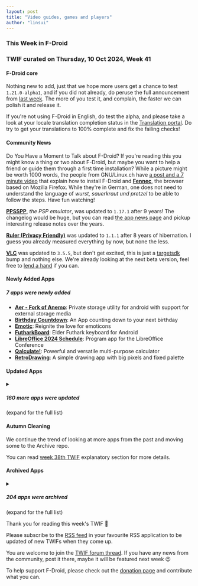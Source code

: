 ```yaml
---
layout: post
title: "Video guides, games and players"
author: "linsui"
---
```


### This Week in F-Droid

### TWIF curated on Thursday, 10 Oct 2024, Week 41

#### F-Droid core

Nothing new to add, just that we hope more users get a chance to test `1.21.0-alpha1`, and if you did not already, do peruse the full announcement from [last week](https://f-droid.org/2024/10/03/twif.html#f-droid-core). The more of you test it, and complain, the faster we can polish it and release it.

If you're not using F-Droid in English, do test the alpha, and please take a look at your locale translation completion status in the [Translation portal](https://hosted.weblate.org/projects/f-droid/f-droid/). Do try to get your translations to 100% complete and fix the failing checks!


#### Community News

Do You Have a Moment to Talk about F-Droid? If you're reading this you might know a thing or two about F-Droid, but maybe you want to help a friend or guide them through a first time installation? While a picture might be worth 1000 words, the people from GNU/Linux.ch have [a post and a 7 minute video](https://gnulinux.ch/f-droid-und-fennec) that explain how to install F-Droid and **[Fennec](https://f-droid.org/packages/org.mozilla.fennec_fdroid/)**, the browser based on Mozilla Firefox. While they're in German, one does not need to understand the language of _wurst, sauerkraut und pretzel_ to be able to follow the steps. Have fun watching!

**[PPSSPP](https://f-droid.org/packages/org.ppsspp.ppsspp)**, _the PSP emulator_, was updated to `1.17.1` after 9 years! The changelog would be huge, but you can read [the app news page](https://www.ppsspp.org/news/) and pickup interesting release notes over the years.

**[Ruler \(Privacy Friendly\)](https://f-droid.org/packages/org.secuso.privacyfriendlyruler)** was updated to `1.1.1` after 8 years of hibernation. I guess you already measured everything by now, but none the less.

**[VLC](https://f-droid.org/packages/org.videolan.vlc)** was updated to `3.5.5`, but don't get excited, this is just a [targetsdk](https://f-droid.org/2024/02/29/twif.html#f-droid-core) bump and nothing else. We're already looking at the next beta version, feel free to [lend a hand](https://gitlab.com/fdroid/fdroiddata/-/merge_requests/15960) if you can.


#### Newly Added Apps
##### 7 apps were newly added
* **[Aer \- Fork of Anemo](https://f-droid.org/packages/alt.nainapps.aer)**: Private storage utility for android with support for external storage media
* **[Birthday Countdown](https://f-droid.org/packages/de.drmaxnix.birthdaycountdown)**: An App counting down to your next birthday
* **[Emotic](https://f-droid.org/packages/futuristicgoo.emotic)**: Reignite the love for emoticons
* **[FutharkBoard](https://f-droid.org/packages/de.drmaxnix.futharkboard)**: Elder Futhark keyboard for Android
* **[LibreOffice 2024 Schedule](https://f-droid.org/packages/info.metadude.android.libreoffice.schedule)**: Program app for the LibreOffice Conference
* **[Qalculate\!](https://f-droid.org/packages/com.jherkenhoff.qalculate)**: Powerful and versatile multi\-purpose calculator
* **[RetroDrawing](https://f-droid.org/packages/com.github.msx80.retrodrawing)**: A simple drawing app with big pixels and fixed palette


#### Updated Apps
<details markdown=1>
<summary><h5>160 more apps were updated</h5> (expand for the full list)</summary>

* **[addy\.io \(formerly AnonAddy\)](https://f-droid.org/packages/host.stjin.anonaddy)** was updated to `v5.3.2`
* **[Amber](https://f-droid.org/packages/com.greenart7c3.nostrsigner)** was updated to `2.0.5`
* **[APK Explorer & Editor](https://f-droid.org/packages/com.apk.editor)** was updated to `v0.29`
* **[ArcaneChat](https://f-droid.org/packages/chat.delta.lite)** was updated to `1.46.20`
* **[Arcticons](https://f-droid.org/packages/com.donnnno.arcticons)** was updated to `11.0.5`
* **[Arcticons Black](https://f-droid.org/packages/com.donnnno.arcticons.light)** was updated to `11.0.5`
* **[Arcticons Day & Night](https://f-droid.org/packages/com.donnnno.arcticons.daynight)** was updated to `11.0.5`
* **[Arcticons Material You](https://f-droid.org/packages/com.donnnno.arcticons.you)** was updated to `11.0.5`
* **[Aria for Misskey](https://f-droid.org/packages/com.poppingmoon.aria)** was updated to `0.15.0`
* **[Aria2App](https://f-droid.org/packages/com.gianlu.aria2app)** was updated to `5.9.18`
* **[Audio Spectrum Analyzer](https://f-droid.org/packages/org.woheller69.audio_analyzer_for_android)** was updated to `2.7`
* **[Aurora Store](https://f-droid.org/packages/com.aurora.store)** was updated to `4.6.2`
* **[Avare](https://f-droid.org/packages/com.ds.avare)** was updated to `11.0.2`
* **[BedrockStation \(Pro\)](https://f-droid.org/packages/me.sergiotarxz.bedrockstation.pro)** was updated to `1.2-pro`
* **[BendyStraw](https://f-droid.org/packages/rocks.mm_dev.BendyStraw)** was updated to `1.2.0`
* **[BetterCounter](https://f-droid.org/packages/org.kde.bettercounter)** was updated to `4.9.4`
* **[Bible Notify](https://f-droid.org/packages/com.correctsyntax.biblenotify)** was updated to `4.8`
* **[bilimiao](https://f-droid.org/packages/com.a10miaomiao.bilimiao)** was updated to `2.3.10`
* **[Bitmask](https://f-droid.org/packages/se.leap.bitmaskclient)** was updated to `1.4.1`
* **[Bluetooth Remote](https://f-droid.org/packages/com.atharok.btremote)** was updated to `1.4.0`
* **[Butterfly](https://f-droid.org/packages/dev.linwood.butterfly)** was updated to `2.2.0`
* **[Cache Cleaner](https://f-droid.org/packages/com.github.bmx666.appcachecleaner)** was updated to `2.2.9`
* **[Camera Date Folders](https://f-droid.org/packages/de.kromke.andreas.cameradatefolders)** was updated to `1.3.2p`
* **[Capy Reader](https://f-droid.org/packages/com.capyreader.app)** was updated to `2024.10.1058`
* **[Cartes IGN](https://f-droid.org/packages/fr.ign.geoportail)** was updated to `3.1.16`
* **[Celestia](https://f-droid.org/packages/space.celestia.mobilecelestia)** was updated to `1.7.8`
* **[Chance](https://f-droid.org/packages/com.github.jameshnsears.chance)** was updated to `1.2.1`
* **[Chip Defense](https://f-droid.org/packages/de.chadenas.cpudefense)** was updated to `1.43`
* **[Cirrus](https://f-droid.org/packages/org.woheller69.omweather)** was updated to `3.2`
* **[Citrine](https://f-droid.org/packages/com.greenart7c3.citrine)** was updated to `0.5.1`
* **[Ciyue](https://f-droid.org/packages/org.eu.mumulhl.ciyue)** was updated to `0.9.0`
* **[Clash Meta For Android](https://f-droid.org/packages/com.github.metacubex.clash.meta)** was updated to `2.11.1.Meta`
* **[Clipious](https://f-droid.org/packages/com.github.lamarios.clipious)** was updated to `1.22.2`
* **[Clock](https://f-droid.org/packages/com.best.deskclock)** was updated to `2.8`
* **[Compass](https://f-droid.org/packages/com.bobek.compass)** was updated to `1.14.5`
* **[CPU Info](https://f-droid.org/packages/com.kgurgul.cpuinfo)** was updated to `6.0.1`
* **[Daily Dozen](https://f-droid.org/packages/org.nutritionfacts.dailydozen)** was updated to `27`
* **[Delta Icon Pack](https://f-droid.org/packages/website.leifs.delta.foss)** was updated to `1.9.6`
* **[DuckDuckGo Privacy Browser](https://f-droid.org/packages/com.duckduckgo.mobile.android)** was updated to `5.215.0`
* **[EasySync](https://f-droid.org/packages/com.phpbg.easysync)** was updated to `1.11`
* **[EBT New Note](https://f-droid.org/packages/com.marv42.ebt.newnote)** was updated to `0.79.0`
* **[EinkBro](https://f-droid.org/packages/info.plateaukao.einkbro)** was updated to `12.1.0`
* **[Endless Sky](https://f-droid.org/packages/com.github.thewierdnut.endless_mobile)** was updated to `0.10.9-45`
* **[Energize](https://f-droid.org/packages/com.flasskamp.energize)** was updated to `0.10.1`
* **[Ente Photos](https://f-droid.org/packages/io.ente.photos.fdroid)** was updated to `0.9.46`
* **[FairEmail](https://f-droid.org/packages/eu.faircode.email)** was updated to `1.2235`
* **[Find My Device \(FMD\)](https://f-droid.org/packages/de.nulide.findmydevice)** was updated to `0.7.1`
* **[Findroid](https://f-droid.org/packages/dev.jdtech.jellyfin)** was updated to `0.15.3`
* **[Freebloks](https://f-droid.org/packages/de.saschahlusiak.freebloks)** was updated to `1.6.2`
* **[Fucks Given](https://f-droid.org/packages/rocks.poopjournal.fucksgiven)** was updated to `1.0.5`
* **[Föhnix](https://f-droid.org/packages/foehnix.widget)** was updated to `4.0`
* **[Gauguin](https://f-droid.org/packages/org.piepmeyer.gauguin)** was updated to `0.31.0`
* **[Ghost Commander](https://f-droid.org/packages/com.ghostsq.commander)** was updated to `1.64b2`
* **[GPTMobile](https://f-droid.org/packages/dev.chungjungsoo.gptmobile)** was updated to `0.5.0`
* **[Graded \- Grade tracker](https://f-droid.org/packages/com.NightDreamGames.Grade.ly)** was updated to `2.7.0`
* **[Gramophone](https://f-droid.org/packages/org.akanework.gramophone)** was updated to `1.0.13`
* **[Green: Bitcoin Wallet](https://f-droid.org/packages/com.greenaddress.greenbits_android_wallet)** was updated to `4.0.35`
* **[Grit](https://f-droid.org/packages/com.shub39.grit)** was updated to `1.3.1`
* **[Grocy: Self\-hosted Grocery Management](https://f-droid.org/packages/xyz.zedler.patrick.grocy)** was updated to `3.6.0`
* **[Home Assistant](https://f-droid.org/packages/io.homeassistant.companion.android.minimal)** was updated to `2024.9.4-minimal`
* **[i2pd](https://f-droid.org/packages/org.purplei2p.i2pd)** was updated to `2.54.0`
* **[ICSx⁵](https://f-droid.org/packages/at.bitfire.icsdroid)** was updated to `2.2.5`
* **[Immich](https://f-droid.org/packages/app.alextran.immich)** was updated to `1.117.0`
* **[Infomaniak kDrive](https://f-droid.org/packages/com.infomaniak.drive)** was updated to `5.0.11`
* **[Infomaniak Mail](https://f-droid.org/packages/com.infomaniak.mail)** was updated to `1.6.0`
* **[Inure App Manager \(Trial\)](https://f-droid.org/packages/app.simple.inure)** was updated to `Build100.6.8`
* **[Invoice Ninja](https://f-droid.org/packages/com.invoiceninja.app)** was updated to `5.0.171`
* **[Jitsi Meet](https://f-droid.org/packages/org.jitsi.meet)** was updated to `24.5.0`
* **[Journalize](https://f-droid.org/packages/com.example.journal)** was updated to `1.1.0`
* **[Kanji Dojo](https://f-droid.org/packages/ua.syt0r.kanji.fdroid)** was updated to `2.1.3`
* **[Karbon](https://f-droid.org/packages/com.rk.xededitor)** was updated to `2.7.3`
* **[Katawa Shoujo: Re\-Engineered](https://f-droid.org/packages/com.fhs.ksre)** was updated to `1.4.8`
* **[KDE Connect](https://f-droid.org/packages/org.kde.kdeconnect_tp)** was updated to `1.32.5`
* **[Keep Alive](https://f-droid.org/packages/io.keepalive.android)** was updated to `1.3.0`
* **[Kepler\-App](https://f-droid.org/packages/de.keplerchemnitz.kepler_app)** was updated to `2.6.2`
* **[Kid3](https://f-droid.org/packages/net.sourceforge.kid3)** was updated to `3.9.6`
* **[Kin Nai D](https://f-droid.org/packages/com.icesu.kinnaid)** was updated to `1.0.7`
* **[KISS Launcher](https://f-droid.org/packages/fr.neamar.kiss)** was updated to `3.21.3`
* **[Kotatsu](https://f-droid.org/packages/org.koitharu.kotatsu)** was updated to `7.6.2`
* **[LavSeeker](https://f-droid.org/packages/org.woheller69.lavatories)** was updated to `2.5`
* **[LinkDroid for Linkwarden](https://f-droid.org/packages/com.sbv.linkdroid)** was updated to `1.1.1`
* **[Linwood Butterfly Nightly](https://f-droid.org/packages/dev.linwood.butterfly.nightly)** was updated to `2.2.1-rc.0`
* **[Mastodon](https://f-droid.org/packages/org.joinmastodon.android)** was updated to `2.7.2`
* **[Material Notes](https://f-droid.org/packages/com.maelchiotti.localmaterialnotes)** was updated to `1.7.0`
* **[Metronome](https://f-droid.org/packages/com.bobek.metronome)** was updated to `1.6.2`
* **[Micro REPL](https://f-droid.org/packages/micro.repl.ma7moud3ly)** was updated to `1.5`
* **[Mill](https://f-droid.org/packages/com.calcitem.sanmill)** was updated to `5.0.0`
* **[Minetest](https://f-droid.org/packages/net.minetest.minetest)** was updated to `5.9.1`
* **[MoasdaWiki App](https://f-droid.org/packages/net.moasdawiki.app)** was updated to `3.9.1.0`
* **[MOROway App](https://f-droid.org/packages/de.moroway.oc)** was updated to `10.1.0`
* **[MuPDF mini](https://f-droid.org/packages/com.artifex.mupdf.mini.app)** was updated to `1.24.10a`
* **[MuPDF viewer](https://f-droid.org/packages/com.artifex.mupdf.viewer.app)** was updated to `1.24.10a`
* **[MusicSearch](https://f-droid.org/packages/io.github.lydavid.musicsearch)** was updated to `1.7.0-beta.3`
* **[My Expenses](https://f-droid.org/packages/org.totschnig.myexpenses)** was updated to `3.8.9`
* **[NanoLedger](https://f-droid.org/packages/be.chvp.nanoledger)** was updated to `0.6.1`
* **[Next Actualités informatiques](https://f-droid.org/packages/com.pcinpact)** was updated to `2.8.0`
* **[Nextcloud Dev](https://f-droid.org/packages/com.nextcloud.android.beta)** was updated to `20241008`
* **[Notesnook \- Private notes app](https://f-droid.org/packages/com.streetwriters.notesnook)** was updated to `3.0.18`
* **[Obtainium](https://f-droid.org/packages/dev.imranr.obtainium.fdroid)** was updated to `1.1.26`
* **[Ogre Sample Browser](https://f-droid.org/packages/org.ogre.browser)** was updated to `14.3.0`
* **[Olauncher](https://f-droid.org/packages/app.olauncher)** was updated to `v4.3.4`
* **[Open Sudoku](https://f-droid.org/packages/org.moire.opensudoku)** was updated to `4.0.10`
* **[Openlib](https://f-droid.org/packages/com.app.openlib)** was updated to `1.0.8`
* **[OpenTracks](https://f-droid.org/packages/de.dennisguse.opentracks)** was updated to `v4.14.0`
* **[Organic Maps: Hike, Bike, Drive Offline](https://f-droid.org/packages/app.organicmaps)** was updated to `2024.10.04-7-FDroid`
* **[Orgro](https://f-droid.org/packages/com.madlonkay.orgro)** was updated to `1.42.2`
* **[Orgzly Revived](https://f-droid.org/packages/com.orgzlyrevived)** was updated to `1.8.27`
* **[OSM Dashboard for OpenTracks](https://f-droid.org/packages/de.storchp.opentracks.osmplugin)** was updated to `4.3.0`
* **[OSM Dashboard Offline for OpenTracks](https://f-droid.org/packages/de.storchp.opentracks.osmplugin.offline)** was updated to `4.3.0`
* **[Pachli for Mastodon](https://f-droid.org/packages/app.pachli)** was updated to `2.8.2`
* **[Pagan](https://f-droid.org/packages/com.qfs.pagan)** was updated to `1.5.7`
* **[Peristyle](https://f-droid.org/packages/app.simple.peri)** was updated to `v3.1.0`
* **[PhotoChiotte](https://f-droid.org/packages/la.daube.photochiotte)** was updated to `1.57`
* **[Pie Launcher](https://f-droid.org/packages/de.markusfisch.android.pielauncher)** was updated to `1.20.1`
* **[Pineapple Lock Screen \(OSS\)](https://f-droid.org/packages/net.blumia.pineapple.lockscreen.oss)** was updated to `1.4.0-oss`
* **[Podcini\.R \- Podcast instrument](https://f-droid.org/packages/ac.mdiq.podcini.R)** was updated to `6.9.1`
* **[Presence Publisher](https://f-droid.org/packages/org.ostrya.presencepublisher)** was updated to `2.6.4`
* **[ProtonVPN \- Secure and Free VPN](https://f-droid.org/packages/ch.protonvpn.android)** was updated to `5.6.8.0`
* **[RailTrip](https://f-droid.org/packages/fr.nocle.passegares)** was updated to `1.5.1`
* **[Railway station photos](https://f-droid.org/packages/de.bahnhoefe.deutschlands.bahnhofsfotos)** was updated to `15.3.0`
* **[Rank\-My\-Favs](https://f-droid.org/packages/com.dessalines.rankmyfavs)** was updated to `0.5.2`
* **[Recording Studio Lite](https://f-droid.org/packages/io.github.leonidius20.recorder.lite)** was updated to `0.1.5`
* **[RidgeScout](https://f-droid.org/packages/com.ridgebotics.ridgescout)** was updated to `0.5`
* **[Riseup VPN](https://f-droid.org/packages/se.leap.riseupvpn)** was updated to `1.4.1`
* **[RunnerUp](https://f-droid.org/packages/org.runnerup.free)** was updated to `2.8.0.0`
* **[Saber](https://f-droid.org/packages/com.adilhanney.saber)** was updated to `0.25.0`
* **[Satunes](https://f-droid.org/packages/io.github.antoinepirlot.satunes)** was updated to `2.3.2`
* **[Save Locally: Share2Storage](https://f-droid.org/packages/com.mateusrodcosta.apps.share2storage)** was updated to `1.3.3`
* **[SBW](https://f-droid.org/packages/com.btcontract.wallet)** was updated to `2.5.9`
* **[Shadowsocks](https://f-droid.org/packages/com.github.shadowsocks)** was updated to `5.3.4-nightly`
* **[Shadowsocks TV](https://f-droid.org/packages/com.github.shadowsocks.tv)** was updated to `5.3.4-nightly`
* **[Share Paste O2](https://f-droid.org/packages/alt.nainapps.sharepaste.fdroid)** was updated to `2024.10.05`
* **[Sharing](https://f-droid.org/packages/com.ammar.sharing)** was updated to `v1.5.2-beta1`
* **[Shattered Pixel Dungeon](https://f-droid.org/packages/com.shatteredpixel.shatteredpixeldungeon)** was updated to `2.5.3`
* **[Shitter](https://f-droid.org/packages/org.nuclearfog.twidda)** was updated to `3.5.9`
* **[ShowCase](https://f-droid.org/packages/com.wirelessalien.android.moviedb)** was updated to `1.0`
* **[SimpleMarkdown](https://f-droid.org/packages/com.wbrawner.simplemarkdown.free)** was updated to `2024.10.0-free`
* **[SpamBlocker \(Call & SMS\)](https://f-droid.org/packages/spam.blocker)** was updated to `2.2`
* **[Spotube](https://f-droid.org/packages/oss.krtirtho.spotube)** was updated to `3.8.2`
* **[SshDaemon](https://f-droid.org/packages/com.daemon.ssh)** was updated to `2.1.19`
* **[Street­Complete](https://f-droid.org/packages/de.westnordost.streetcomplete)** was updated to `59.2`
* **[Stroke Input Method \(筆畫輸入法\)](https://f-droid.org/packages/io.github.yawnoc.strokeinput)** was updated to `1.3.0`
* **[Taskbar](https://f-droid.org/packages/com.farmerbb.taskbar)** was updated to `6.2.2`
* **[Terminal Emulator](https://f-droid.org/packages/com.termoneplus)** was updated to `5.2.0/X`
* **[Threema Libre](https://f-droid.org/packages/ch.threema.app.libre)** was updated to `5.5.1l`
* **[Thumb\-Key](https://f-droid.org/packages/com.dessalines.thumbkey)** was updated to `3.4.15`
* **[Timed Shutdown \[No Root\]](https://f-droid.org/packages/com.maforn.timedshutdown)** was updated to `v2.70`
* **[Tinc Mesh VPN](https://f-droid.org/packages/org.pacien.tincapp)** was updated to `0.42`
* **[Traditional T9](https://f-droid.org/packages/io.github.sspanak.tt9)** was updated to `39.0`
* **[TRIfA](https://f-droid.org/packages/com.zoffcc.applications.trifa)** was updated to `1.0.236`
* **[Tuta Mail](https://f-droid.org/packages/de.tutao.tutanota)** was updated to `246.241004.0`
* **[Unciv](https://f-droid.org/packages/com.unciv.app)** was updated to `4.13.14`
* **[Unstoppable Crypto Wallet](https://f-droid.org/packages/io.horizontalsystems.bankwallet)** was updated to `0.40.0`
* **[Voyager for Lemmy](https://f-droid.org/packages/app.vger.voyager)** was updated to `2.18.2`
* **[WhatSave](https://f-droid.org/packages/com.simplified.wsstatussaver)** was updated to `1.4.2`
* **[Wikipedia](https://f-droid.org/packages/org.wikipedia)** was updated to `r/2.7.50504-r-2024-10-01`
* **[Wire • Secure Messenger](https://f-droid.org/packages/com.wire)** was updated to `4.8.5-29411-fdroid`
* **[YAACC](https://f-droid.org/packages/de.yaacc)** was updated to `4.2.0`
* **[Zulip](https://f-droid.org/packages/com.zulipmobile)** was updated to `27.231`
* **[µLauncher](https://f-droid.org/packages/de.jrpie.android.launcher)** was updated to `j-0.0.12`

</details>


#### Autumn Cleaning

We continue the trend of looking at more apps from the past and moving some to the Archive repo. 

You can read [week 38th TWIF](https://f-droid.org/2024/09/19/twif.html#autumn-cleaning) explanatory section for more details.

#### Archived Apps
<details markdown=1>
<summary><h5>204 apps were archived</h5> (expand for the full list)</summary>

* $HELL: Terminal emulator with integrated script editor
* 2048: Puzzle game
* 920 Editor: Text editor
* A Time Tracker: Easily start/stop time tracking for activities
* aCalDAV: Synchronize calendar with a CalDAV server
* Add to calendar: Import \.ics files into calendar
* AiCiA: IRC client
* aLogcat: View system and app log
* aLogcat ROOT: View color\-coded, Android device \(logcat\) logs directly from your phone
* androidVNC: VNC \(remote desktop\) viewer _(Plenty to [install](https://search.f-droid.org/?q=vnc))_
* APG: Encrypt email and files
* APKShare: Extract and share you installed apps' APK
* App Tracker: Track your app usage
* AppBak: Back up list of installed apps
* Applications Info: Show metadata of installed applications
* AppOpsX: A front\-end for the AppOpsService
* Arity: Scientific calculator _(Get the updated [fork](https://f-droid.org/packages/org.woheller69.arity/))_
* arXiv mobile: Client for arXiv\.org
* arXiv Papers: Search, download and save arXiv scientific papers
* Battery Charge Limit: Stops charging at a desired level
* BatteryCalibration: Calibrate your battery
* BeHe Keyboard: Hacking & programming keyboard with material design
* BeHe Pro: Browse the web
* BookList: Unofficial Google Books viewer
* Booky McBookface eReader: An extremely unfancy and very basic ebook reader
* Brightness Widget: Change brightness on the homescreen
* Caffeine Tile: Keep your device from sleeping
* Calculator: Make calculations
* Calculator: Stylish calculator
* CalDAV Sync Adapter: Synchronize calendar with a CalDAV server
* Calendar ICS adapter: Import and export calendar files
* Call recorder for Android: Record calls _(2 apps shared this name, so much for imagination)_
* CatLog: View the system log
* Chord Reader: Chords for guitar players
* Chord Reader: Search for, display, transpose and save chords on your phone
* Compass: Graphical compass
* Congress Fahrplan: Overview of all talks of the Chaos Communication Congress
* Contact Widget: Scroll through your contacts on the home screen
* Debatekeeper: Time debates
* Debian Kit: Install Debian alongside your system _(Maybe try [AnLinux](https://f-droid.org/packages/exa.lnx.a/))_
* DeskCon: Integrate mobile devices with a desktop
* Dialer2: Clean T9\-like dialer
* DroidRec: Record your screen
* Easy Weather: Easy and quick weather app
* EasyLight: Flashlight
* Emerald Launcher: Simple custom home screen
* Export Contacts: Export contacts to a file
* Face Slim: Connect to Facebook
* Faenza ADW Theme: ADW theme
* Fairphone 1 Launcher: Launcher originally designed for the Fairphone 1
* Fairphone 2 Launcher: Launcher originally designed for the Fairphone 2
* Fairphone Clock Widget: Clock widget originally designed for the Fairphone 2
* FAST App Search Tool: Find apps just by typing
* FASTer App Search Tool: Find apps just by typing
* FastHub\-Libre: A GitHub client app built from ground up _(A great client, greatly missed! [OctoDroid](https://f-droid.org/packages/com.gh4a/) appears to be in great shape)_
* FBReader: An e\-book reader
* FBReader TTS\+ Plugin: Enhanced TTS plugin for FBReader
* Fedi Photo: Fedi Photo \- quickly post photos to the Fediverse _(One of [these](https://search.f-droid.org/?q=pixelfed) might be better)_
* File Explorer: File Manager
* File Manager: CyanogenMod file manager backport
* File Manager Pro: File manager
* FindMyPhone: Helps you find a mislaid phone
* Flashlight: Use camera LED as flashlight
* Forecast widgets: Weather Widget
* Frost: Monotone icon pack
* FrostWire: File\-sharing and searching
* Gasflow: Show network speed in the status bar
* Gear Shift: Manage Transmission bittorent client
* GitHub: Official Github client
* Good Weather: Display weather information
* Graph 89: Calculator emulator with TI84 support
* HashPass: Use hashes as passwords
* HgLauncher: A launcher for a slow day
* Hydrate: Set targets for water intake
* Import Contacts: Restore contacts from a file
* Instant Sound Effects: Make your friends laugh with four great free sound effects
* Jelly Clock: Simple clock widget
* JfCupsPrintService: Connect to CUPS/IPP network printers
* JLyr Lyrics: Get lyrics
* JumpGo: Browse the web
* Just Notes: Take notes with import and export features
* Just Player: Music player
* Just Player Plugin: Ampache: Ampache plugin for Just Player
* Just Player Plugin: Podcast: Podcast plugin for Just\-Player
* KanaDrill: Learn the Japanese kana
* Kernel Adiutor: Manage kernel parameters
* Kinolog: Search and log watched movies
* kure Music Player: Music player
* Launch App Ops: Show a hidden screen
* Launcher: A distraction\-free minimal homescreen for Android
* LeafPic: View your images and galleries
* LeafPic Revived: A full\-featured gallery app
* Lexic: Word Game
* LinConnect: Mirror notifications to desktop
* Lyrically: A lyrics app which works everywhere
* MaterialFBook: Browse Facebook
* Materialistic: Interact with the "Hacker news" site
* MatLog Libre: Material Design logcat reader based on CatLog
* Metronome: A light and reliable metronome
* Metronome: Produces an audible click at a regular interval
* mGerrit: Gerrit client
* Midori: lightweight, fast and free web browser for Android 
* Minesweeper: Classic minesweeper game
* MineSweeper: Clear minefield without detonating a mine
* miniNoteViewer: Note taker with encryption
* MobileOrg: TODO list/task management
* MouseApp: Mastodon multi\-instances client
* Movie DB: Search through movies and series and save them in a local offline database
* MPDroid: MPD \(Music Player Daemon\) client
* My App List: Ex\- and import list of installed applications
* NDKmol: Molecule viewer
* Network Monitor: Check network connectivity
* nicoWnnG: Keyboard for JA
* No\-frills CPU Control CLASSIC: Set CPU modes
* NoLauncher: An extremely lightweight launcher
* NoteBuddy: Store encrypted notes
* Notepad: Basic note taking
* Notepad: Take notes
* OI File Manager: File manager
* OI Flashlight: Helps you find your way in the dark
* OI Notepad: Take notes
* OI Safe: Password and private data manager
* Open Aviation Map: Display aviation maps
* Open Explorer Beta: File manager
* Open FlashLight: Camera LED toggle
* Open Manager: A simple file browser and manager
* OpenAPK: A material design app manager forked from ML Manager
* OpenCanteen: An unofficial client for the iCanteen food system
* OpenTimer: Countdown Timer
* OpenWnn: Japanese Input method
* OpenWnn Legacy: zh\_CN/ja keyboard
* Password Hash: Create passwords for each website
* Pedometer: Count your steps
* Pedometer: Measure your steps _([Step up to this app](https://f-droid.org/packages/org.secuso.privacyfriendlyactivitytracker/) instead)_
* Performance Control: System configuration
* Petronius: Wardrobe assistant
* Pixiv for Muzei: Muzei art source extension for Pixiv
* Plain UPnP \- UPnP / DLNA server and browser: UPnP control point application
* PodListen: Podcast player with lightweight interface
* Pomodoro: Productivity timer
* Pomodoro Tasks: Task Manager
* Power Ampache: A material design player for Ampache _(There's a [version two](https://f-droid.org/packages/luci.sixsixsix.powerampache2.fdroid/) out there)_
* Pretty Good Music Player: Folder\-based, no frills music player
* qBittorrent Client Pro: Companion app for qBittorrent client
* QuickSnap: Basic camera app
* Recent Contacts Widget: Access contact info quickly
* ReLaunch: Launcher for eInk/eBook devices
* Remote for VLC: Control VLC with your phone
* Riksdagskollen: Allow users to keep track of the Swedish parliament
* Scanner For Zotero: Get bibliographic information for ISBN barcodes
* Scarlet FDroid: Quick and beautiful note\-taking
* Search Based Launcher: Minimalistic home\-screen _(Yes, you know already, [KISS](https://f-droid.org/packages/fr.neamar.kiss/))_
* Search Light: LED Flashlight
* sesam: Hash based password manager
* ShoLi: Shopping lists manager
* Simple IRC: Connect to an IRC server
* Simple Rss: RSS reader
* Simple ToDo: To\-Do / Task list with beautiful minimalistic design and reminders
* Simple Weather: Get weather information
* Simply Do: Simple item list manager
* Sithakuru: Libre Sinhala Keyboard
* SlimSocial for Twitter: Access Twitter
* Smart Receipts: Save Time: Photograph Receipts, Track Mileage, and Create Expense Reports
* SMS Backup\+: Backup SMS, MMS and call history to IMAP
* SNotepad: Take notes
* Sound Recorder: Record audio files
* Sound Recorder: Record your voice
* STweaks: Kernel configuration
* Subsonic: Play media across the network
* Superuser: Manage root access _(2 apps shared this name, so much for imagination)_
* SuperUStats Usage stats viewer: View Android "usage stats" \(statistics about what apps you are using how often
* Swiftnotes: Take notes
* Symphony: A genre and album based music player
* Talalarmo: Minimal, simple and free alarm clock thoughtfully designed by nap enthusiasts
* Ted: Lightweight text editor
* TEdit : A text editor with graphical file browser
* Tensor: Matrix \(chat\) client _(Spoiler alert! Latest [Element X](https://f-droid.org/packages/io.element.android.x/) update is building while your read this)_
* Text Fairy: An OCR App _(I'd try [OCR based on Tesseract 5](https://f-droid.org/packages/io.github.subhamtyagi.ocr))_
* TextWarrior: Text editor
* Tinc: Port of Tinc VPN
* Tinfoil for Facebook: Facebook browser with privacy
* Tinfoil for Twitter: Twitter browser with privacy
* Tint Browser: Web browser
* Tint Browser Adblock Addon: Ad blocker
* To Do: TODO lists
* Toe: Tic Tac Toe game
* Torch: LED Torch
* Torchlight: Use the flash of your camera as a light
* TrebleShot: Send and receive files over available connections _([LocalSend](https://f-droid.org/packages/org.localsend.localsend_app/) works nice)_
* Tricorder: Sci\-fi gadget
* TurtlePlayer: Audio player
* TV KILL: Turn off TVs
* Twik: Manage and generate secure passwords
* UBIC Wallet: Wallet for the Unconditional Basic InCome
* Urecord: Audio Recorder
* WateryDroid: WateryDroid is a very a very very simple and small app to remind you to drink water
* Weather Widget: Add widget to home screen with weather 5 to 7 day weather forecast
* Wi\-Fi Matic: Toggle Wi\-Fi based on location
* WorkTime: Tracks your work time _(I heard [Track Work Time](https://f-droid.org/packages/org.zephyrsoft.trackworktime/) is fine)_
* Writeily Pro: Edit markdown files
* XBMC Remote: XBMC Media Center Remote Control
* Yaaic: IRC \(chat\) client

</details>

Thank you for reading this week's TWIF 🙂

Please subscribe to the [RSS feed](https://f-droid.org/news/) in your favourite RSS application to be updated of new TWIFs when they come up.

You are welcome to join the [TWIF forum thread](https://forum.f-droid.org/t/new-twif-submission-thread/23546). If you have any news from the community, post it there, maybe it will be featured next week 😉

To help support F-Droid, please check out the [donation page](https://f-droid.org/donate/) and contribute what you can.

